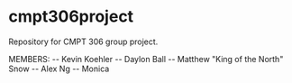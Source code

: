 # cmpt306project
Repository for CMPT 306 group project. 

MEMBERS:
-- Kevin Koehler
-- Daylon Ball
-- Matthew "King of the North" Snow
-- Alex Ng
-- Monica 
